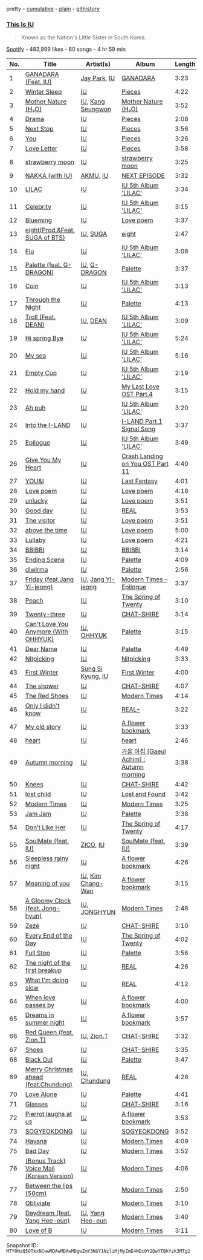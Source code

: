 pretty - [cumulative](/playlists/cumulative/37i9dQZF1DX0y9CwEpdGpz.md) - [plain](/playlists/plain/37i9dQZF1DX0y9CwEpdGpz) - [githistory](https://github.githistory.xyz/mackorone/spotify-playlist-archive/blob/main/playlists/plain/37i9dQZF1DX0y9CwEpdGpz)

### [This Is IU](https://open.spotify.com/playlist/37i9dQZF1DX0y9CwEpdGpz)

> Known as the Nation's Little Sister in South Korea.

[Spotify](https://open.spotify.com/user/spotify) - 483,899 likes - 80 songs - 4 hr 59 min

| No. | Title | Artist(s) | Album | Length |
|---|---|---|---|---|
| 1 | [GANADARA \(Feat\. IU\)](https://open.spotify.com/track/5quFr5s5PXYfUX5jV2EBZ1) | [Jay Park](https://open.spotify.com/artist/4XDi67ZENZcbfKnvMnTYsI), [IU](https://open.spotify.com/artist/3HqSLMAZ3g3d5poNaI7GOU) | [GANADARA](https://open.spotify.com/album/4cwyl5ynvYVojZRbZ3dSFH) | 3:23 |
| 2 | [Winter Sleep](https://open.spotify.com/track/2y4hHM6c48Qzk0bqh33XfB) | [IU](https://open.spotify.com/artist/3HqSLMAZ3g3d5poNaI7GOU) | [Pieces](https://open.spotify.com/album/3ivhPVStd9RrtczBFwjkMQ) | 4:22 |
| 3 | [Mother Nature \(H₂O\)](https://open.spotify.com/track/7KZThhMaRjQpB9x6yIJvZ8) | [IU](https://open.spotify.com/artist/3HqSLMAZ3g3d5poNaI7GOU), [Kang Seungwon](https://open.spotify.com/artist/48DsjCcpYJQWi5fulzyuBm) | [Mother Nature \(H₂O\)](https://open.spotify.com/album/6gdnJ11QQyvpVljTUR3BWw) | 3:52 |
| 4 | [Drama](https://open.spotify.com/track/02SbQgZbzMoylPoGr32ugF) | [IU](https://open.spotify.com/artist/3HqSLMAZ3g3d5poNaI7GOU) | [Pieces](https://open.spotify.com/album/3ivhPVStd9RrtczBFwjkMQ) | 2:08 |
| 5 | [Next Stop](https://open.spotify.com/track/2qd4cLpENPf0gBia8WFi0m) | [IU](https://open.spotify.com/artist/3HqSLMAZ3g3d5poNaI7GOU) | [Pieces](https://open.spotify.com/album/3ivhPVStd9RrtczBFwjkMQ) | 3:56 |
| 6 | [You](https://open.spotify.com/track/1t9FZ4govN4TS6RcA6QpYH) | [IU](https://open.spotify.com/artist/3HqSLMAZ3g3d5poNaI7GOU) | [Pieces](https://open.spotify.com/album/3ivhPVStd9RrtczBFwjkMQ) | 3:26 |
| 7 | [Love Letter](https://open.spotify.com/track/56Tn22SAFIGYpyHrf7TV0X) | [IU](https://open.spotify.com/artist/3HqSLMAZ3g3d5poNaI7GOU) | [Pieces](https://open.spotify.com/album/3ivhPVStd9RrtczBFwjkMQ) | 3:58 |
| 8 | [strawberry moon](https://open.spotify.com/track/2g0LdZQce9xlcHb1mBJyuz) | [IU](https://open.spotify.com/artist/3HqSLMAZ3g3d5poNaI7GOU) | [strawberry moon](https://open.spotify.com/album/7ed3SknyDqNz4XkPHNu4Fb) | 3:25 |
| 9 | [NAKKA \(with IU\)](https://open.spotify.com/track/4t2FIqZJORKZGSKg30SShr) | [AKMU](https://open.spotify.com/artist/6OwKE9Ez6ALxpTaKcT5ayv), [IU](https://open.spotify.com/artist/3HqSLMAZ3g3d5poNaI7GOU) | [NEXT EPISODE](https://open.spotify.com/album/0Pt0eGpyNO5dDN8PORypSy) | 3:32 |
| 10 | [LILAC](https://open.spotify.com/track/5xrtzzzikpG3BLbo4q1Yul) | [IU](https://open.spotify.com/artist/3HqSLMAZ3g3d5poNaI7GOU) | [IU 5th Album 'LILAC'](https://open.spotify.com/album/01dPJcwyht77brL4JQiR8R) | 3:34 |
| 11 | [Celebrity](https://open.spotify.com/track/5nCwjUUsmBuNZKn9Xu10Os) | [IU](https://open.spotify.com/artist/3HqSLMAZ3g3d5poNaI7GOU) | [IU 5th Album 'LILAC'](https://open.spotify.com/album/01dPJcwyht77brL4JQiR8R) | 3:15 |
| 12 | [Blueming](https://open.spotify.com/track/4Dr2hJ3EnVh2Aaot6fRwDO) | [IU](https://open.spotify.com/artist/3HqSLMAZ3g3d5poNaI7GOU) | [Love poem](https://open.spotify.com/album/2xEH7SRzJq7LgA0fCtTlxH) | 3:37 |
| 13 | [eight\(Prod.&Feat\. SUGA of BTS\)](https://open.spotify.com/track/0pYacDCZuRhcrwGUA5nTBe) | [IU](https://open.spotify.com/artist/3HqSLMAZ3g3d5poNaI7GOU), [SUGA](https://open.spotify.com/artist/0ebNdVaOfp6N0oZ1guIxM8) | [eight](https://open.spotify.com/album/5vJNAlQeTf9lsulO1YlmSt) | 2:47 |
| 14 | [Flu](https://open.spotify.com/track/2j0MsDAMJ2ahsxP3z86ChI) | [IU](https://open.spotify.com/artist/3HqSLMAZ3g3d5poNaI7GOU) | [IU 5th Album 'LILAC'](https://open.spotify.com/album/01dPJcwyht77brL4JQiR8R) | 3:08 |
| 15 | [Palette \(feat\. G\-DRAGON\)](https://open.spotify.com/track/3y7ByLZ05tluscOTRgEJ9Y) | [IU](https://open.spotify.com/artist/3HqSLMAZ3g3d5poNaI7GOU), [G\-DRAGON](https://open.spotify.com/artist/30b9WulBM8sFuBo17nNq9c) | [Palette](https://open.spotify.com/album/5V8n6fqyAPxvFTibPhQVcp) | 3:37 |
| 16 | [Coin](https://open.spotify.com/track/7CZRguMolNqIobnXxpV735) | [IU](https://open.spotify.com/artist/3HqSLMAZ3g3d5poNaI7GOU) | [IU 5th Album 'LILAC'](https://open.spotify.com/album/01dPJcwyht77brL4JQiR8R) | 3:13 |
| 17 | [Through the Night](https://open.spotify.com/track/3P3UA61WRQqwCXaoFOTENd) | [IU](https://open.spotify.com/artist/3HqSLMAZ3g3d5poNaI7GOU) | [Palette](https://open.spotify.com/album/5V8n6fqyAPxvFTibPhQVcp) | 4:13 |
| 18 | [Troll \(Feat\. DEAN\)](https://open.spotify.com/track/64P4md3mdMM8Dog2aThmzj) | [IU](https://open.spotify.com/artist/3HqSLMAZ3g3d5poNaI7GOU), [DEAN](https://open.spotify.com/artist/3eCd0TZrBPm2n9cDG6yWfF) | [IU 5th Album 'LILAC'](https://open.spotify.com/album/01dPJcwyht77brL4JQiR8R) | 3:09 |
| 19 | [Hi spring Bye](https://open.spotify.com/track/2M7a2Us8CEU1HZHj70byGX) | [IU](https://open.spotify.com/artist/3HqSLMAZ3g3d5poNaI7GOU) | [IU 5th Album 'LILAC'](https://open.spotify.com/album/01dPJcwyht77brL4JQiR8R) | 5:24 |
| 20 | [My sea](https://open.spotify.com/track/46wDG6evLn2iPoQ0F8CUWk) | [IU](https://open.spotify.com/artist/3HqSLMAZ3g3d5poNaI7GOU) | [IU 5th Album 'LILAC'](https://open.spotify.com/album/01dPJcwyht77brL4JQiR8R) | 5:16 |
| 21 | [Empty Cup](https://open.spotify.com/track/4YnVz2QRU6OnoJ8lt23QHM) | [IU](https://open.spotify.com/artist/3HqSLMAZ3g3d5poNaI7GOU) | [IU 5th Album 'LILAC'](https://open.spotify.com/album/01dPJcwyht77brL4JQiR8R) | 2:19 |
| 22 | [Hold my hand](https://open.spotify.com/track/0KVClXxsZEKkyWRNXeRFrE) | [IU](https://open.spotify.com/artist/3HqSLMAZ3g3d5poNaI7GOU) | [My Last Love OST Part.4](https://open.spotify.com/album/58CBwM98Y356zD5AVGZkZG) | 3:15 |
| 23 | [Ah puh](https://open.spotify.com/track/1IJxbEXfgiKuRx6oXMX87e) | [IU](https://open.spotify.com/artist/3HqSLMAZ3g3d5poNaI7GOU) | [IU 5th Album 'LILAC'](https://open.spotify.com/album/01dPJcwyht77brL4JQiR8R) | 3:20 |
| 24 | [Into the I\-LAND](https://open.spotify.com/track/4YvtgtEH5E1pahZu9uzKRy) | [IU](https://open.spotify.com/artist/3HqSLMAZ3g3d5poNaI7GOU) | [I\-LAND Part.1 Signal Song](https://open.spotify.com/album/5hytFjwacV5ObltOLMAqfA) | 3:37 |
| 25 | [Epilogue](https://open.spotify.com/track/6rcwrRWKyjaFyUL8b8GlIJ) | [IU](https://open.spotify.com/artist/3HqSLMAZ3g3d5poNaI7GOU) | [IU 5th Album 'LILAC'](https://open.spotify.com/album/01dPJcwyht77brL4JQiR8R) | 3:49 |
| 26 | [Give You My Heart](https://open.spotify.com/track/6dGsBRuavumBs5BghcXF3D) | [IU](https://open.spotify.com/artist/3HqSLMAZ3g3d5poNaI7GOU) | [Crash Landing on You OST Part 11](https://open.spotify.com/album/29KU88wZtAigritdYGvgPk) | 4:40 |
| 27 | [YOU&I](https://open.spotify.com/track/37S86pw74OH8j96ZmMnrpR) | [IU](https://open.spotify.com/artist/3HqSLMAZ3g3d5poNaI7GOU) | [Last Fantasy](https://open.spotify.com/album/149BHv6qAyMgJ483vPi77C) | 4:01 |
| 28 | [Love poem](https://open.spotify.com/track/7HrE6HtYNBbGqp5GmHbFV0) | [IU](https://open.spotify.com/artist/3HqSLMAZ3g3d5poNaI7GOU) | [Love poem](https://open.spotify.com/album/2xEH7SRzJq7LgA0fCtTlxH) | 4:18 |
| 29 | [unlucky](https://open.spotify.com/track/1jsY6pQeNaEConZWGau1L4) | [IU](https://open.spotify.com/artist/3HqSLMAZ3g3d5poNaI7GOU) | [Love poem](https://open.spotify.com/album/2xEH7SRzJq7LgA0fCtTlxH) | 3:51 |
| 30 | [Good day](https://open.spotify.com/track/1SwZVVH9BnXtLRLi2cbFhw) | [IU](https://open.spotify.com/artist/3HqSLMAZ3g3d5poNaI7GOU) | [REAL](https://open.spotify.com/album/4WY1pPvmP9sBlVICuPxBQh) | 3:53 |
| 31 | [The visitor](https://open.spotify.com/track/3TGNR8la5ydvd6PaXnEpzH) | [IU](https://open.spotify.com/artist/3HqSLMAZ3g3d5poNaI7GOU) | [Love poem](https://open.spotify.com/album/2xEH7SRzJq7LgA0fCtTlxH) | 3:51 |
| 32 | [above the time](https://open.spotify.com/track/2qKZnheMe0HhqYC1XJcdaA) | [IU](https://open.spotify.com/artist/3HqSLMAZ3g3d5poNaI7GOU) | [Love poem](https://open.spotify.com/album/2xEH7SRzJq7LgA0fCtTlxH) | 5:00 |
| 33 | [Lullaby](https://open.spotify.com/track/7BUtoP9NXEe7MgWvIG2KGE) | [IU](https://open.spotify.com/artist/3HqSLMAZ3g3d5poNaI7GOU) | [Love poem](https://open.spotify.com/album/2xEH7SRzJq7LgA0fCtTlxH) | 4:21 |
| 34 | [BBIBBI](https://open.spotify.com/track/4as4XEOR03oGm1STUKl6pa) | [IU](https://open.spotify.com/artist/3HqSLMAZ3g3d5poNaI7GOU) | [BBIBBI](https://open.spotify.com/album/4ghBzVOTFoeKPPmyNKjVtI) | 3:14 |
| 35 | [Ending Scene](https://open.spotify.com/track/06EMBzxDm2hueehobAlMtm) | [IU](https://open.spotify.com/artist/3HqSLMAZ3g3d5poNaI7GOU) | [Palette](https://open.spotify.com/album/5V8n6fqyAPxvFTibPhQVcp) | 4:09 |
| 36 | [dlwlrma](https://open.spotify.com/track/4NPARrLIbtMl29ZJv8ESr2) | [IU](https://open.spotify.com/artist/3HqSLMAZ3g3d5poNaI7GOU) | [Palette](https://open.spotify.com/album/5V8n6fqyAPxvFTibPhQVcp) | 2:56 |
| 37 | [Friday \(feat.Jang Yi\-jeong\)](https://open.spotify.com/track/0GsRx0gPft6RmijIwMsKmG) | [IU](https://open.spotify.com/artist/3HqSLMAZ3g3d5poNaI7GOU), [Jang Yi\-jeong](https://open.spotify.com/artist/7nLakaHt1koh5mP4OIVM0F) | [Modern Times – Epilogue](https://open.spotify.com/album/56MqewtCUq5bplrqEYTVL0) | 3:37 |
| 38 | [Peach](https://open.spotify.com/track/3hbi6hayJ6OibzGe3fWLwf) | [IU](https://open.spotify.com/artist/3HqSLMAZ3g3d5poNaI7GOU) | [The Spring of Twenty](https://open.spotify.com/album/2DSxe9W0Mv0IU2YMAbljYb) | 3:10 |
| 39 | [Twenty\-three](https://open.spotify.com/track/3YkDslZvvMixTwgDId0aYB) | [IU](https://open.spotify.com/artist/3HqSLMAZ3g3d5poNaI7GOU) | [CHAT\-SHIRE](https://open.spotify.com/album/3rMvAe0zU0pJRnRa7Rfc1U) | 3:14 |
| 40 | [Can't Love You Anymore \(With OHHYUK\)](https://open.spotify.com/track/5MvxeZPiiLAuB5gI8k3ynk) | [IU](https://open.spotify.com/artist/3HqSLMAZ3g3d5poNaI7GOU), [OHHYUK](https://open.spotify.com/artist/68TCVp5t1Dxi2TvNuYoYK0) | [Palette](https://open.spotify.com/album/5V8n6fqyAPxvFTibPhQVcp) | 3:15 |
| 41 | [Dear Name](https://open.spotify.com/track/1DP0uwV6tMlCEfR61Mh7ki) | [IU](https://open.spotify.com/artist/3HqSLMAZ3g3d5poNaI7GOU) | [Palette](https://open.spotify.com/album/5V8n6fqyAPxvFTibPhQVcp) | 4:49 |
| 42 | [Nitpicking](https://open.spotify.com/track/1kODSVImpAKU1bbZvlNX2s) | [IU](https://open.spotify.com/artist/3HqSLMAZ3g3d5poNaI7GOU) | [Nitpicking](https://open.spotify.com/album/5bB2nClfkdlG1ekRQGw8zT) | 3:33 |
| 43 | [First Winter](https://open.spotify.com/track/5eWw4OyW26hL51XFSTkTPg) | [Sung Si Kyung](https://open.spotify.com/artist/7jFUYMpMUBDL4JQtMZ5ilc), [IU](https://open.spotify.com/artist/3HqSLMAZ3g3d5poNaI7GOU) | [First Winter](https://open.spotify.com/album/7Kudn82wLhfFfxLVhi9VhA) | 4:00 |
| 44 | [The shower](https://open.spotify.com/track/6Ig42GJlpNtP77kGIXYZc4) | [IU](https://open.spotify.com/artist/3HqSLMAZ3g3d5poNaI7GOU) | [CHAT\-SHIRE](https://open.spotify.com/album/3rMvAe0zU0pJRnRa7Rfc1U) | 4:07 |
| 45 | [The Red Shoes](https://open.spotify.com/track/3atsk5EWI5fNxLMIJnfYfJ) | [IU](https://open.spotify.com/artist/3HqSLMAZ3g3d5poNaI7GOU) | [Modern Times](https://open.spotify.com/album/2QcuXvQBWv1ZKyQtEhLbFe) | 4:14 |
| 46 | [Only I didn't know](https://open.spotify.com/track/48uwqEenPJeJvFYdrM0qV7) | [IU](https://open.spotify.com/artist/3HqSLMAZ3g3d5poNaI7GOU) | [REAL+](https://open.spotify.com/album/79725WrSou2C9RrEUxClUf) | 3:22 |
| 47 | [My old story](https://open.spotify.com/track/2jDnaEpQI6xjahWZzeVyaM) | [IU](https://open.spotify.com/artist/3HqSLMAZ3g3d5poNaI7GOU) | [A flower bookmark](https://open.spotify.com/album/460uGpon2JwPfRgDohV2bP) | 3:33 |
| 48 | [heart](https://open.spotify.com/track/5ktwBE88NKZSfmk6Lw2KhS) | [IU](https://open.spotify.com/artist/3HqSLMAZ3g3d5poNaI7GOU) | [heart](https://open.spotify.com/album/3NYm5NdVNZsXNfn0ZVezWb) | 2:46 |
| 49 | [Autumn morning](https://open.spotify.com/track/100N8P8WYnz9eCYuLYGflV) | [IU](https://open.spotify.com/artist/3HqSLMAZ3g3d5poNaI7GOU) | [가을 아침 \[Gaeul Achim\] : Autumn morning](https://open.spotify.com/album/4QvzYMXuU58cNpFrRQ9Aqi) | 3:38 |
| 50 | [Knees](https://open.spotify.com/track/3Sc3OHN2EnhsKwzt7hMFKQ) | [IU](https://open.spotify.com/artist/3HqSLMAZ3g3d5poNaI7GOU) | [CHAT\-SHIRE](https://open.spotify.com/album/3rMvAe0zU0pJRnRa7Rfc1U) | 4:42 |
| 51 | [lost child](https://open.spotify.com/track/1EzYoGGkr0azLsiq8svGSl) | [IU](https://open.spotify.com/artist/3HqSLMAZ3g3d5poNaI7GOU) | [Lost and Found](https://open.spotify.com/album/5CqhdN6fFBPN5JcNiU1uyF) | 3:42 |
| 52 | [Modern Times](https://open.spotify.com/track/38Dwg8OrUClCZl2wzUKrmi) | [IU](https://open.spotify.com/artist/3HqSLMAZ3g3d5poNaI7GOU) | [Modern Times](https://open.spotify.com/album/2QcuXvQBWv1ZKyQtEhLbFe) | 3:25 |
| 53 | [Jam Jam](https://open.spotify.com/track/3h7WIL3B6nP3171zl6HWj8) | [IU](https://open.spotify.com/artist/3HqSLMAZ3g3d5poNaI7GOU) | [Palette](https://open.spotify.com/album/5V8n6fqyAPxvFTibPhQVcp) | 3:38 |
| 54 | [Don’t Like Her](https://open.spotify.com/track/5DZMjcAMca1rT2dD9dYdCg) | [IU](https://open.spotify.com/artist/3HqSLMAZ3g3d5poNaI7GOU) | [The Spring of Twenty](https://open.spotify.com/album/2DSxe9W0Mv0IU2YMAbljYb) | 4:17 |
| 55 | [SoulMate \(feat\. IU\)](https://open.spotify.com/track/1pz24zu5H9A0S1a2NKT4F0) | [ZICO](https://open.spotify.com/artist/4XpUIb8uuNlIWVKmgKZXC0), [IU](https://open.spotify.com/artist/3HqSLMAZ3g3d5poNaI7GOU) | [SoulMate \(feat\. IU\)](https://open.spotify.com/album/0aDnkPxX660ezxCWBcqzVo) | 3:39 |
| 56 | [Sleepless rainy night](https://open.spotify.com/track/546tamGotuR5Mhbe35ONAv) | [IU](https://open.spotify.com/artist/3HqSLMAZ3g3d5poNaI7GOU) | [A flower bookmark](https://open.spotify.com/album/4B3UIkrohpUIxyVCCgLrEI) | 4:26 |
| 57 | [Meaning of you](https://open.spotify.com/track/3ucfniv4fLB3RPA6N9iLM2) | [IU](https://open.spotify.com/artist/3HqSLMAZ3g3d5poNaI7GOU), [Kim Chang\-Wan](https://open.spotify.com/artist/2yMDYqTvjFeBZcGC4ZMMVH) | [A flower bookmark](https://open.spotify.com/album/460uGpon2JwPfRgDohV2bP) | 3:15 |
| 58 | [A Gloomy Clock \(feat\. Jong\-hyun\)](https://open.spotify.com/track/5mqINYGiOhoHXdc5nCeR4d) | [IU](https://open.spotify.com/artist/3HqSLMAZ3g3d5poNaI7GOU), [JONGHYUN](https://open.spotify.com/artist/5rGgflnIpRNizTCozbYBuY) | [Modern Times](https://open.spotify.com/album/2QcuXvQBWv1ZKyQtEhLbFe) | 2:48 |
| 59 | [Zezé](https://open.spotify.com/track/1dwOTQnBuN8LeVX4jNwJXS) | [IU](https://open.spotify.com/artist/3HqSLMAZ3g3d5poNaI7GOU) | [CHAT\-SHIRE](https://open.spotify.com/album/3rMvAe0zU0pJRnRa7Rfc1U) | 3:10 |
| 60 | [Every End of the Day](https://open.spotify.com/track/5m2tbM2w8mG76uwFgla2iF) | [IU](https://open.spotify.com/artist/3HqSLMAZ3g3d5poNaI7GOU) | [The Spring of Twenty](https://open.spotify.com/album/2DSxe9W0Mv0IU2YMAbljYb) | 4:02 |
| 61 | [Full Stop](https://open.spotify.com/track/2HlvvNgav045pxmrG0mk11) | [IU](https://open.spotify.com/artist/3HqSLMAZ3g3d5poNaI7GOU) | [Palette](https://open.spotify.com/album/5V8n6fqyAPxvFTibPhQVcp) | 3:56 |
| 62 | [The night of the first breakup](https://open.spotify.com/track/63Q0YcbhufHPvahEFJVm4O) | [IU](https://open.spotify.com/artist/3HqSLMAZ3g3d5poNaI7GOU) | [REAL](https://open.spotify.com/album/4WY1pPvmP9sBlVICuPxBQh) | 4:26 |
| 63 | [What I'm doing slow](https://open.spotify.com/track/6jQ6IH9ERSLHGuDPJXUJKT) | [IU](https://open.spotify.com/artist/3HqSLMAZ3g3d5poNaI7GOU) | [REAL](https://open.spotify.com/album/4WY1pPvmP9sBlVICuPxBQh) | 4:12 |
| 64 | [When love passes by](https://open.spotify.com/track/2e9GsDKqjTGRbv6lI3mK9E) | [IU](https://open.spotify.com/artist/3HqSLMAZ3g3d5poNaI7GOU) | [A flower bookmark](https://open.spotify.com/album/460uGpon2JwPfRgDohV2bP) | 4:00 |
| 65 | [Dreams in summer night](https://open.spotify.com/track/08IZihEWj0fhBgF19DeZBj) | [IU](https://open.spotify.com/artist/3HqSLMAZ3g3d5poNaI7GOU) | [A flower bookmark](https://open.spotify.com/album/460uGpon2JwPfRgDohV2bP) | 3:57 |
| 66 | [Red Queen \(feat\. Zion.T\)](https://open.spotify.com/track/1dlKwoKIZkDPqFZJfR4PeV) | [IU](https://open.spotify.com/artist/3HqSLMAZ3g3d5poNaI7GOU), [Zion.T](https://open.spotify.com/artist/5HenzRvMtSrgtvU16XAoby) | [CHAT\-SHIRE](https://open.spotify.com/album/3rMvAe0zU0pJRnRa7Rfc1U) | 3:32 |
| 67 | [Shoes](https://open.spotify.com/track/2FDTnypxiwIZNjoO9T1j6O) | [IU](https://open.spotify.com/artist/3HqSLMAZ3g3d5poNaI7GOU) | [CHAT\-SHIRE](https://open.spotify.com/album/3rMvAe0zU0pJRnRa7Rfc1U) | 3:35 |
| 68 | [Black Out](https://open.spotify.com/track/1sUOFqmIU38dQCA13aVKBL) | [IU](https://open.spotify.com/artist/3HqSLMAZ3g3d5poNaI7GOU) | [Palette](https://open.spotify.com/album/5V8n6fqyAPxvFTibPhQVcp) | 3:47 |
| 69 | [Merry Christmas ahead \(feat.Chundung\)](https://open.spotify.com/track/6I9Y6PHTWv72fgQV3tIHt0) | [IU](https://open.spotify.com/artist/3HqSLMAZ3g3d5poNaI7GOU), [Chundung](https://open.spotify.com/artist/52KEoFZCGGap8hZHtOgENt) | [REAL](https://open.spotify.com/album/4WY1pPvmP9sBlVICuPxBQh) | 4:28 |
| 70 | [Love Alone](https://open.spotify.com/track/3dDJ4DlBQ0VaRYjLZhLDTa) | [IU](https://open.spotify.com/artist/3HqSLMAZ3g3d5poNaI7GOU) | [Palette](https://open.spotify.com/album/5V8n6fqyAPxvFTibPhQVcp) | 4:41 |
| 71 | [Glasses](https://open.spotify.com/track/4ogMtogPGtC1VwKRNiHymx) | [IU](https://open.spotify.com/artist/3HqSLMAZ3g3d5poNaI7GOU) | [CHAT\-SHIRE](https://open.spotify.com/album/3rMvAe0zU0pJRnRa7Rfc1U) | 3:16 |
| 72 | [Pierrot laughs at us](https://open.spotify.com/track/7rx1DA57CL4nGS3AnFGjgJ) | [IU](https://open.spotify.com/artist/3HqSLMAZ3g3d5poNaI7GOU) | [A flower bookmark](https://open.spotify.com/album/460uGpon2JwPfRgDohV2bP) | 3:53 |
| 73 | [SOGYEOKDONG](https://open.spotify.com/track/5Qz6JiSYJkiHFoVGqUzngr) | [IU](https://open.spotify.com/artist/3HqSLMAZ3g3d5poNaI7GOU) | [SOGYEOKDONG](https://open.spotify.com/album/1hzwT3xpQGAH6qnanzcl30) | 3:52 |
| 74 | [Havana](https://open.spotify.com/track/5tW1WVLeSj61qexZmyb1il) | [IU](https://open.spotify.com/artist/3HqSLMAZ3g3d5poNaI7GOU) | [Modern Times](https://open.spotify.com/album/2QcuXvQBWv1ZKyQtEhLbFe) | 4:09 |
| 75 | [Bad Day](https://open.spotify.com/track/0EqSyrpWl672SesSbx598X) | [IU](https://open.spotify.com/artist/3HqSLMAZ3g3d5poNaI7GOU) | [Modern Times](https://open.spotify.com/album/2QcuXvQBWv1ZKyQtEhLbFe) | 3:52 |
| 76 | [\(Bonus Track\) Voice Mail \(Korean Version\)](https://open.spotify.com/track/0MMUVb6JJzOtMyTx9qrAjy) | [IU](https://open.spotify.com/artist/3HqSLMAZ3g3d5poNaI7GOU) | [Modern Times](https://open.spotify.com/album/2QcuXvQBWv1ZKyQtEhLbFe) | 4:06 |
| 77 | [Between the lips \(50cm\)](https://open.spotify.com/track/5K8D8VKWxLlS9irhfGlIEi) | [IU](https://open.spotify.com/artist/3HqSLMAZ3g3d5poNaI7GOU) | [Modern Times](https://open.spotify.com/album/2QcuXvQBWv1ZKyQtEhLbFe) | 2:50 |
| 78 | [Obliviate](https://open.spotify.com/track/2RENeWPEosqVewFaHSNnjT) | [IU](https://open.spotify.com/artist/3HqSLMAZ3g3d5poNaI7GOU) | [Modern Times](https://open.spotify.com/album/2QcuXvQBWv1ZKyQtEhLbFe) | 3:10 |
| 79 | [Daydream \(feat\. Yang Hee\-eun\)](https://open.spotify.com/track/5TjV9Mx486FBvFW9n4IR2m) | [IU](https://open.spotify.com/artist/3HqSLMAZ3g3d5poNaI7GOU), [Yang Hee\-eun](https://open.spotify.com/artist/5tkbYopseV4clQ9rtCwVzB) | [Modern Times](https://open.spotify.com/album/2QcuXvQBWv1ZKyQtEhLbFe) | 3:40 |
| 80 | [Love of B](https://open.spotify.com/track/7b3p9nGAWa2fByucNemToA) | [IU](https://open.spotify.com/artist/3HqSLMAZ3g3d5poNaI7GOU) | [Modern Times](https://open.spotify.com/album/2QcuXvQBWv1ZKyQtEhLbFe) | 3:11 |

Snapshot ID: `MTY0NzQ5OTkxNCwwMDAwMDAwMDgwZmY3NGY1NzliMjMyZmE4NDc0Y2QwYTBkYzk3MTg2`
